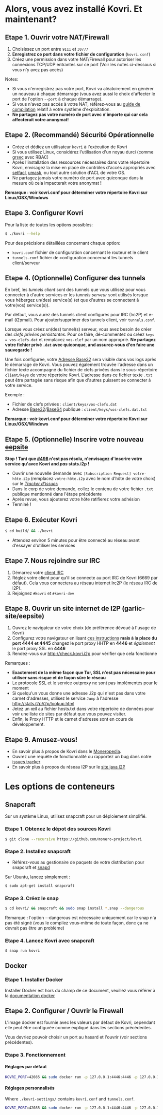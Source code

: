 # Alors, vous avez installé Kovri. Et maintenant?

## Etape 1. Ouvrir votre NAT/Firewall
1. Choisissez un port entre `9111` et `30777`
2. **Enregistrez ce port dans votre fichier de configuration** (`kovri.conf`)
3. Créez une permission dans votre NAT/Firewall pour autoriser les connexions TCP/UDP entrantes sur ce port (Voir les notes ci-dessous si vous n'y avez pas accès)

Notes:

- Si vous n'enregistrez pas votre port, Kovri va aléatoirement en générer un nouveau à chaque démarrage (vous avez aussi le choix d'affecter le port de l'option `--port` à chaque démarrage).
- Si vous n'avez pas accès à votre NAT, référez-vous au [guide de compilation](https://github.com/monero-project/kovri-docs/blob/master/i18n/fr/building.md) relatif à votre système d'exploitation.
- **Ne partagez pas votre numéro de port avec n'importe qui car cela affecterait votre anonymat!**

## Etape 2. (Recommandé) Sécurité Opérationnelle

- Créez et dédiez un utilisateur `kovri` à l'exécution de Kovri
- Si vous utilisez Linux, considérez l'utilisation d'un noyau durci (comme [grsec](https://en.wikibooks.org/wiki/Grsecurity) avec RBAC)
- Après l'installation des ressources nécessaires dans votre répertoire Kovri, envisagez la mise en place de contrôles d'accès appropriés avec [setfacl](https://linux.die.net/man/1/setfacl), [umask](https://en.wikipedia.org/wiki/Umask), ou tout autre solution d'ACL de votre OS.
- Ne partagez jamais votre numéro de port avec quiconque dans la mesure où cela impacterait votre anonymat !

**Remarque : voir kovri.conf pour déterminer votre répertoire Kovri sur Linux/OSX/Windows**

## Etape 3. Configurer Kovri

Pour la liste de toutes les options possibles:

```bash
$ ./kovri --help
```

Pour des précisions détaillées concernant chaque option:

- `kovri.conf` fichier de configuration concernant le routeur et le client
- `tunnels.conf` fichier de configuration concernant les tunnels client/serveur

## Etape 4. (Optionnelle) Configurer des tunnels

En bref, les *tunnels client* sont des tunnels que vous utilisez pour vous connecter à d'autre services er les *tunnels serveur* sont utilisés lorsque vous hébergez un(des) service(s) (et que d'autres se connectent à votre(vos) service(s)).

Par défaut, vous aurez des tunnels client configurés pour IRC (Irc2P) et e-mail (i2pmail). Pour ajouter/supprimer des tunnels client, voir `tunnels.conf`.

Lorsque vous créez un(des) tunnel(s) serveur, vous avez besoin de créer des *clefs privées persistantes*. Pour ce faire, dé-commentez ou créez `keys = vos-clefs.dat` et remplacez `vos-clef` par un nom approprié. **Ne partagez votre fichier privé `.dat` avec quiconque, and assurez-vous d'en faire une sauvegarde !**

Une fois configurée, votre [Adresse Base32](https://getmonero.org/resources/moneropedia/base32-address) sera visible dans vos logs après le démarrage de Kovri. Vous pouvez également trouvée l'adresse dans un fichier texte accompagné du fichier de clefs privées dans le sous-répertoire `client/keys` de votre répertoire Kovri. L'adresse dans ce fichier texte `.txt` peut être partagée sans risque afin que d'autres puissent se connecter à votre service.

Exemple :

- Fichier de clefs privées : `client/keys/vos-clefs.dat`
- Adresse [Base32](https://getmonero.org/resources/moneropedia/base32-address)/[Base64](https://getmonero.org/resources/moneropedia/base64-address) publique : `client/keys/vos-clefs.dat.txt`

**Remarque : voir kovri.conf pour déterminer votre répertoire Kovri sur Linux/OSX/Windows**

## Etape 5. (Optionnelle) Inscrire votre nouveau [eepsite](https://getmonero.org/resources/moneropedia/eepsite)

**Stop ! Tant que [#498](https://github.com/monero-project/kovri/issues/498) n'est pas résolu, n'envisagez d'inscrire votre service qu'avec Kovri and *pas* stats.i2p !**

- Ouvrir une nouvelle demande avec `[Subscription Request] votre-hôte.i2p` (remplacez `votre-hôte.i2p` avec le nom d'hôte de votre choix) sur le [*Tracker d'Issues*](https://github.com/monero-project/kovri/issues/)
- Dans le corp de votre demande, collez le contenu de votre fichier `.txt` publique mentionné dans l'étape précédente
- Après revue, vous ajouterez votre hôte ratifierez votre adhésion
- Terminé !

## Etape 6. Exécuter Kovri
```bash
$ cd build/ && ./kovri
```
- Attendez environ 5 minutes pour être connecté au réseau avant d'essayer d'utiliser les services

## Etape 7. Nous rejoindre sur IRC
1. Démarrez votre [client IRC](https://en.wikipedia.org/wiki/List_of_IRC_clients)
2. Réglez votre client pour qu'il se connecte au port IRC de Kovri (6669 par défaut). Cela vous connectera au réseau internet Irc2P (le réseau IRC de I2P).
3. Rejoignez `#kovri` et `#kovri-dev`

## Etape 8. Ouvrir un site internet de I2P (garlic-site/eepsite)
1. Ouvrez le navigateur de votre choix (de préférence dévoué à l'usage de Kovri)
2. Configurez votre navigateur en lisant [ces instructions](https://geti2p.net/fr/about/browser-config) **mais à la place du port 4444 et 4445** changez le port proxy HHTP en **4446** et *également* le port proxy SSL en **4446**
3. Rendez-vous sur http://check.kovri.i2p pour vérifier que cela fonctionne

Remarques :

- **Exactement de la même façon que Tor, SSL n'est pas nécessaire pour utiliser sans risque et de façon sûre le réseau**
- Le protocole SSL et le service outproxy ne sont pas implémentés pour le moment
- Si quelqu'un vous donne une adresse .i2p qui n'est pas dans votre carnet d'adresses, utilisez le service `Jump` à l'adresse http://stats.i2p/i2p/lookup.html
- Jetez un œil au fichier hosts.txt dans votre répertoire de données pour voir une liste de sites par défaut que vous pouvez visiter.
- Enfin, le Proxy HTTP et le carnet d'adresse sont en cours de développement.

## Etape 9. Amusez-vous!
- En savoir plus à propos de Kovri dans le [Moneropedia](https://getmonero.org/resources/moneropedia/kovri.html).
- Ouvrez une requête de fonctionnalité ou rapportez un bug dans notre [issues tracker](https://github.com/monero-project/kovri/issues)
- En savoir plus à propos du réseau I2P sur le [site java I2P](https://geti2p.net/en/docs)

# Les options de conteneurs

## Snapcraft

Sur un système Linux, utilisez snapcraft pour un déploiement simplifié.

### Etape 1. Obtenez le dépot des sources Kovri

```bash
$ git clone --recursive https://github.com/monero-project/kovri
```

### Etape 2. Installez snapcraft

- Référez-vous au gestionaire de paquets de votre distribution pour snapcraft et [snapd](https://snapcraft.io/docs/core/install)

Sur Ubuntu, lancez simplement :
```bash
$ sudo apt-get install snapcraft
```

### Etape 3. Créez le snap

```bash
$ cd kovri/ && snapcraft && sudo snap install *.snap --dangerous
```
Remarque : l'option --dangerous est nécessaire uniquement car le snap n'a pas été signé (vous le compilez vous-même de toute façon, donc ça ne devrait pas être un problème)

### Etape 4. Lancez Kovri avec snapcraft

```bash
$ snap run kovri
```

## Docker

### Etape 1. Installer Docker
Installer Docker est hors du champ de ce document, veuillez vous référer à la [documentation docker](https://docs.docker.com/engine/installation/)

## Etape 2. Configurer / Ouvrir le Firewall

L'image docker est fournie avec les valeurs par défaut de Kovri, cependant elle peut être configurée comme expliqué dans les sections précédentes.

Vous devriez pouvoir choisir un port au hasard et l'ouvrir (voir sections précédentes).

### Etape 3. Fonctionnement

#### Réglages par défaut
```bash
KOVRI_PORT=42085 && sudo docker run -p 127.0.0.1:4446:4446 -p 127.0.0.1:6669:6669 -p $KOVRI_PORT --env KOVRI_PORT=$KOVRI_PORT geti2p/kovri
```

#### Réglages personnalisés
Where `./kovri-settings/` contains `kovri.conf` and `tunnels.conf`.
```bash
KOVRI_PORT=42085 && sudo docker run -p 127.0.0.1:4446:4446 -p 127.0.0.1:6669:6669 -p $KOVRI_PORT --env KOVRI_PORT=$KOVRI_PORT -v kovri-settings:/home/kovri/.kovri/config:ro geti2p/kovri
```
